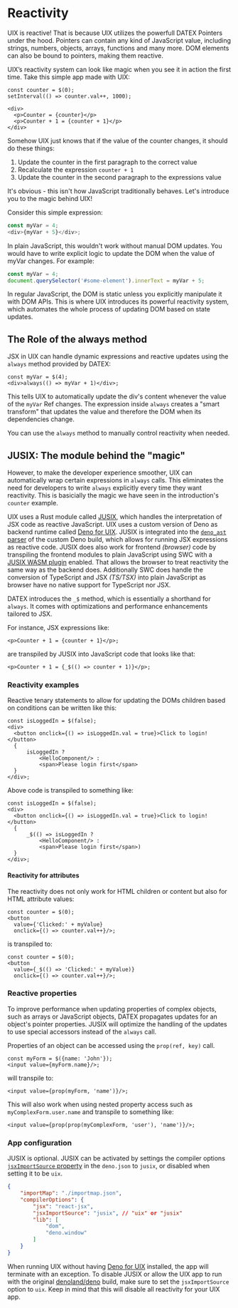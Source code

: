 # Reactivity

UIX is reactive! That is because UIX utilizes the powerfull DATEX Pointers under the hood. Pointers can contain any kind of JavaScript value, including strings, numbers, objects, arrays, functions and many more. DOM elements can also be bound to pointers, making them reactive. 

UIX’s reactivity system can look like magic when you see it in action the first time. Take this simple app made with UIX:

```tsx
const counter = $(0);
setInterval(() => counter.val++, 1000);

<div>
  <p>Counter = {counter}</p>
  <p>Counter + 1 = {counter + 1}</p>
</div>
```

Somehow UIX just knows that if the value of the counter changes, it should do these things:
1. Update the counter in the first paragraph to the correct value
2. Recalculate the expression `counter + 1`
3. Update the counter in the second paragraph to the expressions value


It's obvious - this isn't how JavaScript traditionally behaves. Let's introduce you to the magic behind UIX!

Consider this simple expression:
```js
const myVar = 4;
<div>{myVar + 5}</div>;
```
In plain JavaScript, this wouldn't work without manual DOM updates. You would have to write explicit logic to update the DOM when the value of myVar changes. For example:
```js
const myVar = 4;
document.querySelector('#some-element').innerText = myVar + 5;
```
In regular JavaScript, the DOM is static unless you explicitly manipulate it with DOM APIs. This is where UIX introduces its powerful reactivity system, which automates the whole process of updating DOM based on state updates.

## The Role of the always method
JSX in UIX can handle dynamic expressions and reactive updates using the `always` method provided by DATEX:
```tsx
const myVar = $(4);
<div>always(() => myVar + 1)</div>;
```
This tells UIX to automatically update the div's content whenever the value of the `myVar` Ref changes. The expression inside `always` creates a "smart transform" that updates the value and therefore the DOM when its dependencies change.

You can use the `always` method to manually control reactivity when needed.


## JUSIX: The module behind the "magic"
However, to make the developer experience smoother, UIX can automatically wrap certain expressions in `always` calls. This eliminates the need for developers to write `always` explicitly every time they want reactivity. This is basicially the magic we have seen in the introduction's `counter` example.

UIX uses a Rust module called [JUSIX](https://github.com/unyt-org/jusix), which handles the interpretation of JSX code as reactive JavaScript.
UIX uses a custom version of Deno as backend runtime called [Deno for UIX](https://github.com/unyt-org/deno). JUSIX is integrated into the [`deno_ast` parser](https://github.com/unyt-org/deno_ast) of the custom Deno build, which allows for running JSX expressions as reactive code. JUSIX does also work for frontend *(browser)* code by transpiling the frontend modules to plain JavaScript using SWC with a [JUSIX WASM plugin](https://github.com/unyt-org/jusix/tree/wasm-plugin) enabled. That allows the browser to treat reactivity the same way as the backend does. Additionally SWC does handle the conversion of TypeScript and JSX *(TS/TSX)* into plain JavaScript as browser have no native support for TypeScript nor JSX.

DATEX introduces the `_$` method, which is essentially a shorthand for `always`. It comes with optimizations and performance enhancements tailored to JSX.

For instance, JSX expressions like:
```tsx
<p>Counter + 1 = {counter + 1}</p>;
```

are transpiled by JUSIX into JavaScript code that looks like that:


```tsx
<p>Counter + 1 = {_$(() => counter + 1)}</p>;
```

### Reactivity examples

Reactive tenary statements to allow for updating the DOMs children based on conditions can be written like this:
```tsx
const isLoggedIn = $(false);
<div>
  <button onclick={() => isLoggedIn.val = true}>Click to login!</button>
  {
      isLoggedIn ? 
          <HelloComponent/> : 
          <span>Please login first</span>
  }
</div>;
```

Above code is transpiled to something like:

```tsx
const isLoggedIn = $(false);
<div>
  <button onclick={() => isLoggedIn.val = true}>Click to login!</button>
  {
      _$(() => isLoggedIn ? 
          <HelloComponent/> : 
          <span>Please login first</span>)
  }
</div>;
```

#### Reactivity for attributes
The reactivity does not only work for HTML children or content but also for HTML attribute values:

```tsx
const counter = $(0);
<button
  value={'Clicked:' + myValue}
  onclick={() => counter.val++}/>;
```

is transpiled to:

```tsx
const counter = $(0);
<button
  value={_$(() => 'Clicked:' + myValue)}
  onclick={() => counter.val++}/>;
```


### Reactive properties
To improve performance when updating properties of complex objects, such as arrays or JavaScript objects, DATEX propagates updates for an object's pointer properties. JUSIX will optimize the handling of the updates to use special accessors instead of the `always` call.

Properties of an object can be accessed using the `prop(ref, key)` call.

```tsx
const myForm = $({name: 'John'});
<input value={myForm.name}/>;
```

will transpile to:

```tsx
<input value={prop(myForm, 'name')}/>;
```

This will also work when using nested property access such as `myComplexForm.user.name` and transpile to something like:
```tsx
<input value={prop(prop(myComplexForm, 'user'), 'name')}/>;
```

### App configuration
JUSIX is optional. JUSIX can be activated by settings the compiler options [`jsxImportSource` property](https://docs.unyt.org/manual/uix/getting-started#deno-configuration) in the `deno.json` to `jusix`, or disabled when setting it to be `uix`.


```json title="deno.json" icon="fa-file"
{
    "importMap": "./importmap.json",
    "compilerOptions": {
        "jsx": "react-jsx",
        "jsxImportSource": "jusix", // "uix" or "jusix"
        "lib": [
            "dom",
            "deno.window"
        ]
    }
}
```

When running UIX without having [Deno for UIX](https://github.com/unyt-org/deno) installed, the app will terminate with an exception. To disable JUSIX or allow the UIX app to run with the original [denoland/deno](https://github.com/denoland/deno) build, make sure to set the `jsxImportSource` option to `uix`. Keep in mind that this will disable all reactivity for your UIX app.